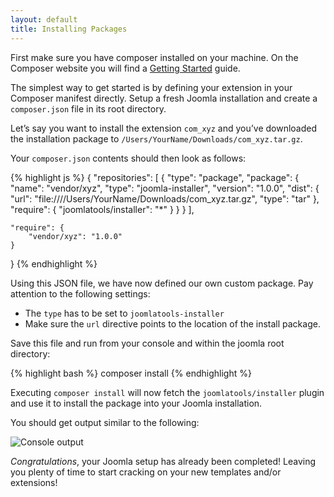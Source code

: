 ```yaml
---
layout: default
title: Installing Packages
---
```


First make sure you have composer installed on your machine. On the Composer website you will find a [Getting Started](http://getcomposer.org/doc/00-intro.md) guide.

The simplest way to get started is by defining your extension in your Composer manifest directly. Setup a fresh Joomla installation and create a `composer.json` file in its root directory.

Let’s say you want to install the extension `com_xyz` and you’ve downloaded the installation package to `/Users/YourName/Downloads/com_xyz.tar.gz`.

Your `composer.json` contents should then look as follows:

{% highlight js %}
{
    "repositories": [
        {
            "type": "package",
            "package": {
                "name": "vendor/xyz",
                "type": "joomla-installer",
                "version": "1.0.0",
                "dist": {
                    "url": "file:////Users/YourName/Downloads/com_xyz.tar.gz",
                    "type": "tar"
                },
                "require": {
                    "joomlatools/installer": "*"
                }
            }
        }
    ],

    "require": {
        "vendor/xyz": "1.0.0"
    }
}
{% endhighlight %}

Using this JSON file, we have now defined our own custom package. Pay attention to the following settings:

* The `type` has to be set to `joomlatools-installer`
* Make sure the `url` directive points to the location of the install package.

Save this file and run from your console and within the joomla root directory:

{% highlight bash %}
composer install
{% endhighlight %}

Executing `composer install` will now fetch the `joomlatools/installer` plugin and use it to install the package into your Joomla installation.

You should get output similar to the following:

![Console output](http://farm6.staticflickr.com/5475/10689162794_875325a8f0_o.png)

*Congratulations*, your Joomla setup has already been completed! Leaving you plenty of time to start cracking on your new templates and/or extensions!
